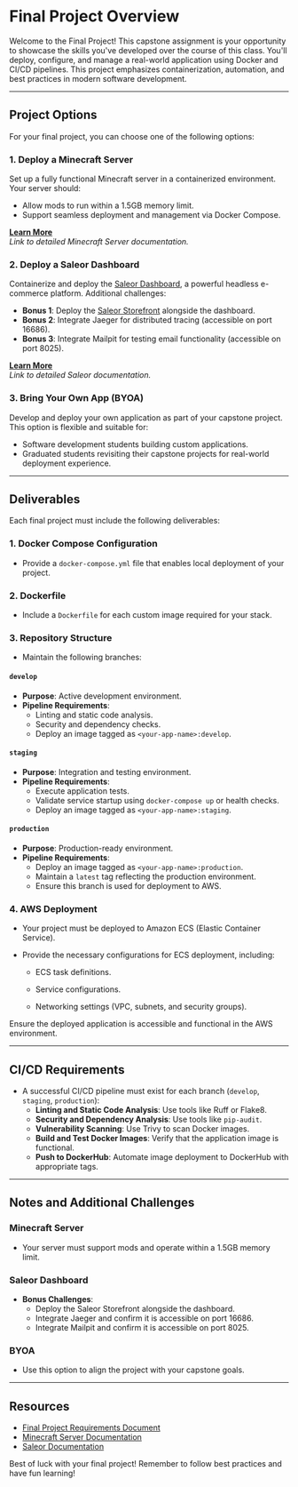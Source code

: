 # Final Project Overview

Welcome to the Final Project! This capstone assignment is your opportunity to showcase the skills you've developed over the course of this class. You'll deploy, configure, and manage a real-world application using Docker and CI/CD pipelines. This project emphasizes containerization, automation, and best practices in modern software development.

---

## Project Options

For your final project, you can choose one of the following options:

### 1. **Deploy a Minecraft Server**

Set up a fully functional Minecraft server in a containerized environment. Your server should:

- Allow mods to run within a 1.5GB memory limit.
- Support seamless deployment and management via Docker Compose.

[**Learn More**](#https://github.com/cypher4859/codeyou-devops-with-aws-final-project-minecraft)\
*Link to detailed Minecraft Server documentation.*

### 2. **Deploy a Saleor Dashboard**

Containerize and deploy the [Saleor Dashboard](https://github.com/cypher4859/codeyou-devops-with-aws-final-project-saleor-full), a powerful headless e-commerce platform. Additional challenges:

- **Bonus 1**: Deploy the [Saleor Storefront](https://github.com/saleor/storefront) alongside the dashboard.
- **Bonus 2**: Integrate Jaeger for distributed tracing (accessible on port 16686).
- **Bonus 3**: Integrate Mailpit for testing email functionality (accessible on port 8025).

[**Learn More**](https://github.com/cypher4859/codeyou-devops-with-aws-final-project-saleor-full)\
*Link to detailed Saleor documentation.*

### 3. **Bring Your Own App (BYOA)**

Develop and deploy your own application as part of your capstone project. This option is flexible and suitable for:

- Software development students building custom applications.
- Graduated students revisiting their capstone projects for real-world deployment experience.

---

## Deliverables

Each final project must include the following deliverables:

### 1. **Docker Compose Configuration**

- Provide a `docker-compose.yml` file that enables local deployment of your project.

### 2. **Dockerfile**

- Include a `Dockerfile` for each custom image required for your stack.

### 3. **Repository Structure**

- Maintain the following branches:

#### `develop`

- **Purpose**: Active development environment.
- **Pipeline Requirements**:
  - Linting and static code analysis.
  - Security and dependency checks.
  - Deploy an image tagged as `<your-app-name>:develop`.

#### `staging`

- **Purpose**: Integration and testing environment.
- **Pipeline Requirements**:
  - Execute application tests.
  - Validate service startup using `docker-compose up` or health checks.
  - Deploy an image tagged as `<your-app-name>:staging`.

#### `production`

- **Purpose**: Production-ready environment.
- **Pipeline Requirements**:
  - Deploy an image tagged as `<your-app-name>:production`.
  - Maintain a `latest` tag reflecting the production environment.
  - Ensure this branch is used for deployment to AWS.

### 4. AWS Deployment

- Your project must be deployed to Amazon ECS (Elastic Container Service).

- Provide the necessary configurations for ECS deployment, including:

    - ECS task definitions.

    - Service configurations.

    - Networking settings (VPC, subnets, and security groups).

Ensure the deployed application is accessible and functional in the AWS environment.

---

## CI/CD Requirements

- A successful CI/CD pipeline must exist for each branch (`develop`, `staging`, `production`):
  - **Linting and Static Code Analysis**: Use tools like Ruff or Flake8.
  - **Security and Dependency Analysis**: Use tools like `pip-audit`.
  - **Vulnerability Scanning**: Use Trivy to scan Docker images.
  - **Build and Test Docker Images**: Verify that the application image is functional.
  - **Push to DockerHub**: Automate image deployment to DockerHub with appropriate tags.

---

## Notes and Additional Challenges

### Minecraft Server

- Your server must support mods and operate within a 1.5GB memory limit.

### Saleor Dashboard

- **Bonus Challenges**:
  - Deploy the Saleor Storefront alongside the dashboard.
  - Integrate Jaeger and confirm it is accessible on port 16686.
  - Integrate Mailpit and confirm it is accessible on port 8025.

### BYOA

- Use this option to align the project with your capstone goals.

---

## Resources

- [Final Project Requirements Document](#)
- [Minecraft Server Documentation](#)
- [Saleor Documentation](#)

Best of luck with your final project! Remember to follow best practices and have fun learning!

